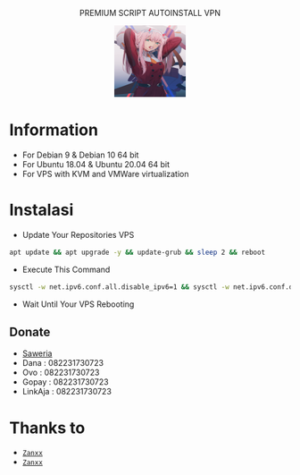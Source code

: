 <p align="center">
PREMIUM SCRIPT AUTOINSTALL VPN
</p>
  
<p align="center">
<img src="https://raw.githubusercontent.com/Xinz-Team/XinzBot/main/media/Itsuki.jpg" alt="XINZ BOT" width="128" height="128"/>
</p>

# Information
*  For Debian 9 & Debian 10 64 bit
*  For Ubuntu 18.04 & Ubuntu 20.04 64 bit 
*  For VPS with KVM and VMWare virtualization

# Instalasi
* Update Your Repositories VPS
```bash
apt update && apt upgrade -y && update-grub && sleep 2 && reboot
```
* Execute This Command
```bash
sysctl -w net.ipv6.conf.all.disable_ipv6=1 && sysctl -w net.ipv6.conf.default.disable_ipv6=1 && apt update && apt install -y bzip2 gzip coreutils screen curl && apt install lolcat && apt install wget && wget https://raw.githubusercontent.com/akmalcoeg19/autosc/main/setup.sh && chmod +x setup.sh && screen -S setup ./setup.sh
````
* Wait Until Your VPS Rebooting

## Donate
- [Saweria](https://saweria.co/akmalcoeg19)
- Dana : 082231730723
- Ovo : 082231730723
- Gopay : 082231730723
- LinkAja : 082231730723

# Thanks to
* [`Zanxx`](https://t.me/spacedataxxx)
* [`Zanxx`](https://wa.me/0881023962263)

